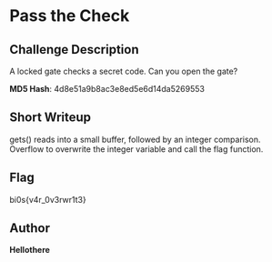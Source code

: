 # Pass the Check

## Challenge Description

A locked gate checks a secret code. Can you open the gate?

**MD5 Hash**: 4d8e51a9b8ac3e8ed5e6d14da5269553

## Short Writeup

gets() reads into a small buffer, followed by an integer comparison. Overflow to overwrite the integer variable and call the flag function.

## Flag

bi0s{v4r_0v3rwr1t3}

## Author

**Hellothere**